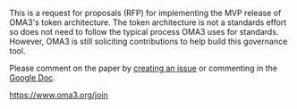 This is a request for proposals (RFP) for implementing the MVP release of OMA3's token architecture.  The token architecture is not a standards effort so does not need to follow the typical process OMA3 uses for standards.  However, OMA3 is still soliciting contributions to help build this governance tool.

Please comment on the paper by [creating an issue](https://github.com/oma3dao/token-mvp-rfp/issues/new) or commenting in the [Google Doc](https://docs.google.com/document/d/19K8j7QmPQTBgGoGc7rfCCs0NFvqhTObX1zszk6g5aws/edit?usp=sharing).

https://www.oma3.org/join
